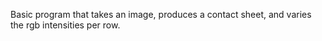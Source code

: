 Basic program that takes an image, produces a contact sheet, and varies the rgb intensities per row.
